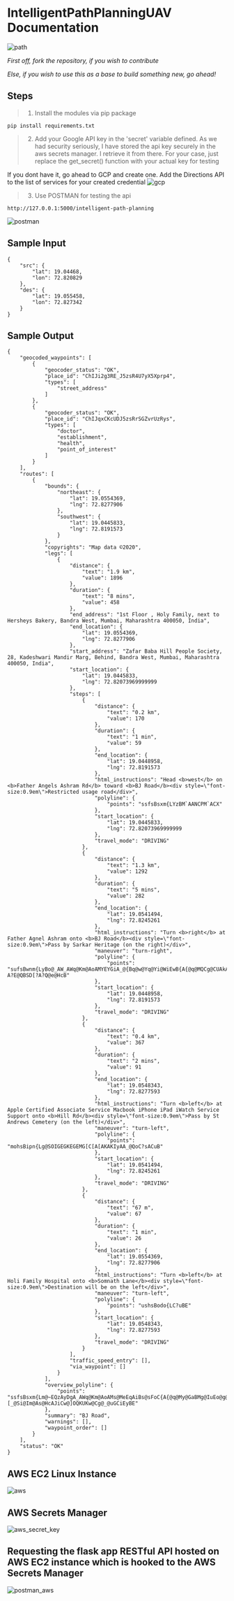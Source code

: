 # IntelligentPathPlanningUAV Documentation
![path](https://github.com/CajetanRodrigues/IntelligentPathPlanningUAV/blob/master/ReferenceImages/path.PNG)

*First off, fork the repository, if you wish to contribute*

*Else, if you wish to use this as a base to build something new, go ahead!*

## Steps

>1. Install the modules via pip package
```
pip install requirements.txt
```

>2. Add your Google API key in the 'secret' variable defined.
    As we had security seriously, I have stored the api key securely in the aws secrets manager.
    I retrieve it from there. For your  case, just replace the get_secret() function with your 
    actual key for testing

If you dont have it, go ahead to GCP and create one.
Add the Directions API to the list of services for your created credential
![gcp](https://github.com/CajetanRodrigues/IntelligentPathPlanningUAV/blob/master/ReferenceImages/gcp.PNG)

>3. Use POSTMAN for testing the api

```
http://127.0.0.1:5000/intelligent-path-planning
```
![postman](https://github.com/CajetanRodrigues/IntelligentPathPlanningUAV/blob/master/ReferenceImages/postman.PNG)

## Sample Input

```
{
    "src": {
        "lat": 19.04468,
        "lon": 72.820829
    },
    "des": {
        "lat": 19.055458,
        "lon": 72.827342
    }
}
```
## Sample Output
```
{
    "geocoded_waypoints": [
        {
            "geocoder_status": "OK",
            "place_id": "ChIJi2g3RE_J5zsR4U7yX5Xprp4",
            "types": [
                "street_address"
            ]
        },
        {
            "geocoder_status": "OK",
            "place_id": "ChIJqxCKcUDJ5zsRrSGZvrUzRys",
            "types": [
                "doctor",
                "establishment",
                "health",
                "point_of_interest"
            ]
        }
    ],
    "routes": [
        {
            "bounds": {
                "northeast": {
                    "lat": 19.0554369,
                    "lng": 72.8277906
                },
                "southwest": {
                    "lat": 19.0445833,
                    "lng": 72.8191573
                }
            },
            "copyrights": "Map data ©2020",
            "legs": [
                {
                    "distance": {
                        "text": "1.9 km",
                        "value": 1896
                    },
                    "duration": {
                        "text": "8 mins",
                        "value": 458
                    },
                    "end_address": "1st Floor , Holy Family, next to Hersheys Bakery, Bandra West, Mumbai, Maharashtra 400050, India",
                    "end_location": {
                        "lat": 19.0554369,
                        "lng": 72.8277906
                    },
                    "start_address": "Zafar Baba Hill People Society, 28, Kadeshwari Mandir Marg, Behind, Bandra West, Mumbai, Maharashtra 400050, India",
                    "start_location": {
                        "lat": 19.0445833,
                        "lng": 72.82073969999999
                    },
                    "steps": [
                        {
                            "distance": {
                                "text": "0.2 km",
                                "value": 170
                            },
                            "duration": {
                                "text": "1 min",
                                "value": 59
                            },
                            "end_location": {
                                "lat": 19.0448958,
                                "lng": 72.8191573
                            },
                            "html_instructions": "Head <b>west</b> on <b>Father Angels Ashram Rd</b> toward <b>BJ Road</b><div style=\"font-size:0.9em\">Restricted usage road</div>",
                            "polyline": {
                                "points": "ssfsBsxm{LYzBM`AANCPM`ACX"
                            },
                            "start_location": {
                                "lat": 19.0445833,
                                "lng": 72.82073969999999
                            },
                            "travel_mode": "DRIVING"
                        },
                        {
                            "distance": {
                                "text": "1.3 km",
                                "value": 1292
                            },
                            "duration": {
                                "text": "5 mins",
                                "value": 282
                            },
                            "end_location": {
                                "lat": 19.0541494,
                                "lng": 72.8245261
                            },
                            "html_instructions": "Turn <b>right</b> at Father Agnel Ashram onto <b>BJ Road</b><div style=\"font-size:0.9em\">Pass by Sarkar Heritage (on the right)</div>",
                            "maneuver": "turn-right",
                            "polyline": {
                                "points": "sufsBwnm{LyBo@_AW_AWq@Km@AoAMYEYGiA_@{Bq@w@Yq@Yi@WiEwB{A{@q@MQCg@CUAkAKUEQCgC[mASQEUGUIQGSISISIQISKSKSOOMOOKOKSGUESCYCY?A?E@QBSD[?A?Q@e@HcB"
                            },
                            "start_location": {
                                "lat": 19.0448958,
                                "lng": 72.8191573
                            },
                            "travel_mode": "DRIVING"
                        },
                        {
                            "distance": {
                                "text": "0.4 km",
                                "value": 367
                            },
                            "duration": {
                                "text": "2 mins",
                                "value": 91
                            },
                            "end_location": {
                                "lat": 19.0548343,
                                "lng": 72.8277593
                            },
                            "html_instructions": "Turn <b>left</b> at Apple Certified Associate Service Macbook iPhone iPad iWatch Service Support onto <b>Hill Rd</b><div style=\"font-size:0.9em\">Pass by St Andrews Cemetery (on the left)</div>",
                            "maneuver": "turn-left",
                            "polyline": {
                                "points": "mohsBipn{Lg@SOIGEGKEGEMG[C[A[AKAKIyAA_@QoC?sACuB"
                            },
                            "start_location": {
                                "lat": 19.0541494,
                                "lng": 72.8245261
                            },
                            "travel_mode": "DRIVING"
                        },
                        {
                            "distance": {
                                "text": "67 m",
                                "value": 67
                            },
                            "duration": {
                                "text": "1 min",
                                "value": 26
                            },
                            "end_location": {
                                "lat": 19.0554369,
                                "lng": 72.8277906
                            },
                            "html_instructions": "Turn <b>left</b> at Holi Family Hospital onto <b>Somnath Lane</b><div style=\"font-size:0.9em\">Destination will be on the left</div>",
                            "maneuver": "turn-left",
                            "polyline": {
                                "points": "ushsBodo{LC?uBE"
                            },
                            "start_location": {
                                "lat": 19.0548343,
                                "lng": 72.8277593
                            },
                            "travel_mode": "DRIVING"
                        }
                    ],
                    "traffic_speed_entry": [],
                    "via_waypoint": []
                }
            ],
            "overview_polyline": {
                "points": "ssfsBsxm{Lm@~EQzAyDgA_AWq@Km@AoAMs@MeEqAiBs@sFoC{A{@q@My@GaBMg@IuEo@g@MoAe@mAk@c@][_@Si@Im@As@HcAJiCw@]OQKUKw@Cg@_@uGCiEyBE"
            },
            "summary": "BJ Road",
            "warnings": [],
            "waypoint_order": []
        }
    ],
    "status": "OK"
}
```

## AWS EC2 Linux Instance

![aws](https://github.com/CajetanRodrigues/IntelligentPathPlanningUAV/blob/master/ReferenceImages/aws.PNG)


## AWS Secrets Manager

![aws_secret_key](https://github.com/CajetanRodrigues/IntelligentPathPlanningUAV/blob/master/ReferenceImages/aws_secret_key.PNG)


## Requesting the flask app RESTful API hosted on AWS EC2 instance which is hooked to the AWS Secrets Manager

![postman_aws](https://github.com/CajetanRodrigues/IntelligentPathPlanningUAV/blob/master/ReferenceImages/postman.PNG)

